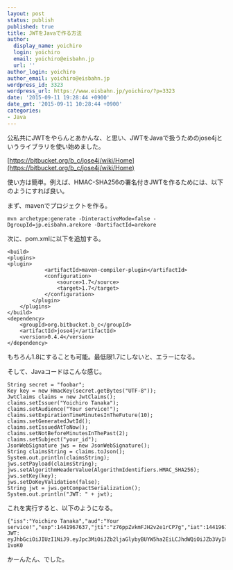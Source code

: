 ```yaml
---
layout: post
status: publish
published: true
title: JWTをJavaで作る方法
author:
  display_name: yoichiro
  login: yoichiro
  email: yoichiro@eisbahn.jp
  url: ''
author_login: yoichiro
author_email: yoichiro@eisbahn.jp
wordpress_id: 3323
wordpress_url: https://www.eisbahn.jp/yoichiro/?p=3323
date: '2015-09-11 19:28:44 +0900'
date_gmt: '2015-09-11 10:28:44 +0900'
categories:
- Java
---
```


公私共にJWTをやらんとあかんな、と思い、JWTをJavaで扱うためのjose4jというライブラリを使い始めました。

[https://bitbucket.org/b_c/jose4j/wiki/Home](https://bitbucket.org/b_c/jose4j/wiki/Home)

使い方は簡単。例えば、HMAC-SHA256の署名付きJWTを作るためには、以下のようにすれば良い。

まず、mavenでプロジェクトを作る。

```
mvn archetype:generate -DinteractiveMode=false -DgroupId=jp.eisbahn.arekore -DartifactId=arekore
```

次に、pom.xmlに以下を追加する。

```
<build>
<plugins>
<plugin>
			<artifactId>maven-compiler-plugin</artifactId>
			<configuration>
				<source>1.7</source>
				<target>1.7</target>
			</configuration>
		</plugin>
	</plugins>
</build>
<dependency>
	<groupId>org.bitbucket.b_c</groupId>
	<artifactId>jose4j</artifactId>
	<version>0.4.4</version>
</dependency>
```

もちろん1.8にすることも可能。最低限1.7にしないと、エラーになる。

そして、Javaコードはこんな感じ。

```
String secret = "foobar";
Key key = new HmacKey(secret.getBytes("UTF-8"));
JwtClaims claims = new JwtClaims();
claims.setIssuer("Yoichiro Tanaka");
claims.setAudience("Your service!");
claims.setExpirationTimeMinutesInTheFuture(10);
claims.setGeneratedJwtId();
claims.setIssuedAtToNow();
claims.setNotBeforeMinutesInThePast(2);
claims.setSubject("your_id");
JsonWebSignature jws = new JsonWebSignature();
String claimsString = claims.toJson();
System.out.println(claimsString);
jws.setPayload(claimsString);
jws.setAlgorithmHeaderValue(AlgorithmIdentifiers.HMAC_SHA256);
jws.setKey(key);
jws.setDoKeyValidation(false);
String jwt = jws.getCompactSerialization();
System.out.println("JWT: " + jwt);
```

これを実行すると、以下のようになる。

```
{"iss":"Yoichiro Tanaka","aud":"Your service!","exp":1441967637,"jti":"z76ppZvkmFJH2v2e1rCP7g","iat":1441967037,"nbf":1441966917,"sub":"your_id"}
JWT: eyJhbGciOiJIUzI1NiJ9.eyJpc3MiOiJZb2ljaGlybyBUYW5ha2EiLCJhdWQiOiJZb3VyIHNlcnZpY2UhIiwiZXhwIjoxNDQxOTY3NjM3LCJqdGkiOiJ6NzZwcFp2a21GSkgydjJlMXJDUDdnIiwiaWF0IjoxNDQxOTY3MDM3LCJuYmYiOjE0NDE5NjY5MTcsInN1YiI6InlvdXJfaWQifQ.wdk1EqNh7coexVVj1MfLA0StNJr4jzYLVus3x-1voK0
```

かーんたん、でした。
